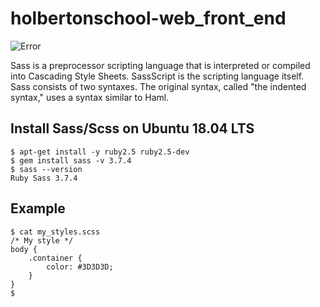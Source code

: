 # holbertonschool-web_front_end

![Error](https://upload.wikimedia.org/wikipedia/commons/thumb/9/96/Sass_Logo_Color.svg/1200px-Sass_Logo_Color.svg.png)

Sass is a preprocessor scripting language that is interpreted or compiled into Cascading Style Sheets. SassScript is the scripting language itself. Sass consists of two syntaxes. The original syntax, called "the indented syntax," uses a syntax similar to Haml.

## Install Sass/Scss on Ubuntu 18.04 LTS
```
$ apt-get install -y ruby2.5 ruby2.5-dev
$ gem install sass -v 3.7.4
$ sass --version
Ruby Sass 3.7.4
```

## Example
```
$ cat my_styles.scss
/* My style */
body {
    .container {
        color: #3D3D3D;
    }
}
$
```